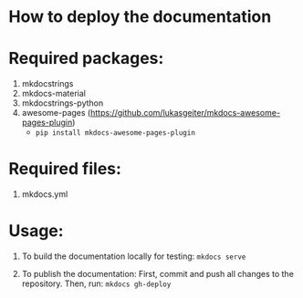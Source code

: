 # How to deploy the documentation

# Required packages:
1. mkdocstrings
2. mkdocs-material
3. mkdocstrings-python
4. awesome-pages (https://github.com/lukasgeiter/mkdocs-awesome-pages-plugin)
    - `pip install mkdocs-awesome-pages-plugin`

# Required files:
1. mkdocs.yml

# Usage:
1. To build the documentation locally for testing:
`mkdocs serve`

2. To publish the documentation:
First, commit and push all changes to the repository.
Then, run: `mkdocs gh-deploy`